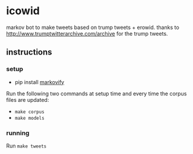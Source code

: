 # icowid

markov bot to make tweets based on trump tweets + erowid. thanks to
http://www.trumptwitterarchive.com/archive for the trump tweets.

## instructions

### setup

* pip install [markovify](https://github.com/jsvine/markovify)

Run the following two commands at setup time and every time the corpus files
are updated:

* `make corpus`
* `make models`

### running

Run `make tweets`
